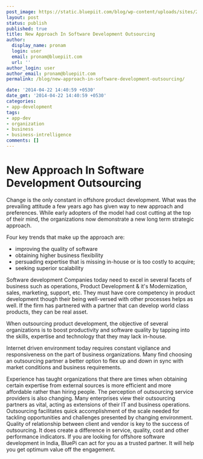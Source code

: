 ```yaml
---
post_image: https://static.bluepiit.com/blog/wp-content/uploads/sites/2/2014/04/software-outsource.jpg
layout: post
status: publish
published: true
title: New Approach In Software Development Outsourcing
author:
  display_name: pronam
  login: user
  email: pronam@bluepiit.com
  url: ''
author_login: user
author_email: pronam@bluepiit.com
permalink: /blog/new-approach-in-software-development-outsourcing/

date: '2014-04-22 14:40:59 +0530'
date_gmt: '2014-04-22 14:40:59 +0530'
categories:
- app-development
tags:
- app-dev
- organization
- business
- business-intrelligence
comments: []
---
```

# New Approach In Software Development Outsourcing
Change is the only constant in offshore product development. What was the prevailing attitude a few years ago has given way to new approach and preferences. While early adopters of the model had cost cutting at the top of their mind, the organizations now demonstrate a new long term strategic approach.

Four key trends that make up the approach are:
- improving the quality of software
- obtaining higher business flexibility
- persuading expertise that is missing in-house or is too costly to acquire;
- seeking superior scalability

Software development Companies today need to excel in several facets of business such as operations, Product Development & it's Modernization, sales, marketing, support, etc. They must have core competency in product development though their being well-versed with other processes helps as well. If the firm has partnered with a partner that can develop world class products, they can be real asset.

When outsourcing product development, the objective of several organizations is to boost productivity and software quality by tapping into the skills, expertise and technology that they may lack in-house.

Internet driven environment today requires constant vigilance and responsiveness on the part of business organizations. Many find choosing an outsourcing partner a better option to flex up and down in sync with market conditions and business requirements.

Experience has taught organizations that there are times when obtaining certain expertise from external sources is more efficient and more affordable rather than hiring people. The perception of outsourcing service providers is also changing. Many enterprises view their outsourcing partners as vital, acting as extensions of their IT and business operations.
Outsourcing facilitates quick accomplishment of the scale needed for tackling opportunities and challenges presented by changing environment.&nbsp;
Quality of relationship between client and vendor is key to the success of outsourcing. It does create a difference in service, quality, cost and other performance indicators. If you are looking for offshore software development in India, BluePi can act for you as a trusted partner. It will help you get optimum value off the engagement.
